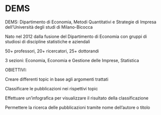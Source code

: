 # DEMS
DEMS: Dipartimento di Economia, Metodi Quantitativi e Strategie di Impresa dell’Università degli studi di Milano-Bicocca

Nato nel 2012 dalla fusione del Dipartimento di Economia con gruppi di studiosi di discipline statistiche e aziendali

50+ professori, 20+ ricercatori, 25+ dottorandi

3 sezioni: Economia, Economia e Gestione delle Imprese, Statistica

OBIETTIVI:

Creare differenti topic in base agli argomenti trattati

Classificare le pubblicazioni nei rispettivi topic

Effettuare un’infografica per visualizzare il risultato della classificazione

Permettere la ricerca delle pubblicazioni tramite nome dell’autore o titolo


